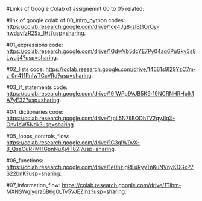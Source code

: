 #Links of Google Colab of assignemnt 00 to 05 related:

#link of google colab of 00_intro_python codes: https://colab.research.google.com/drive/1ce4Jg8-zlBt1OrOy-hwdavfzR2Sa_lHt?usp=sharing.

#01_expressions code: https://colab.research.google.com/drive/1GdwVb5dcYE7Py04aq6PuGky3s8Lwujj4?usp=sharing.

#02_lists code: https://colab.research.google.com/drive/14661s9l29YzC7m-z_0n411RnIwTCcVRd?usp=sharing.

#03_if_statements code: https://colab.research.google.com/drive/19fWPp9VJB5K9r19NCRNHRHplk1A7yE32?usp=sharing.

#04_dictionaries code: https://colab.research.google.com/drive/1tpL5N7lIBODh7V2qyJlqX-Onv1cW5Ndk?usp=sharing.

#05_loops_controls_flow: https://colab.research.google.com/drive/1C3qIW9vX-8_QsaCuR7MHGpnNuXj4T82j?usp=sharing.

#06_functions: https://colab.research.google.com/drive/1e0hzIgREuRyyTnKuNVnyKDGxP7S22bnK?usp=sharing.

#07_information_flow: https://colab.research.google.com/drive/1Tibm-MXNSWgjyqra6B6gO_Tv5VJEZIhz?usp=sharing.

